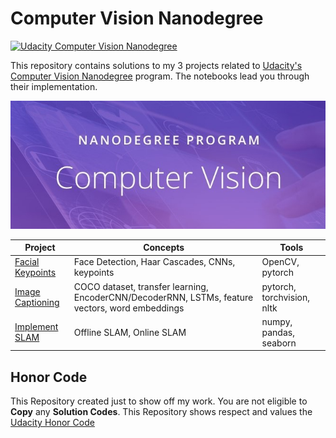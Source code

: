 # Computer Vision Nanodegree

[![Udacity Computer Vision Nanodegree](https://tugan0329.bitbucket.io/imgs/github/cvnd.svg?style=flat-square)](https://www.udacity.com/course/computer-vision-nanodegree--nd891)

This repository contains solutions to my 3 projects related to [Udacity's Computer Vision Nanodegree](https://www.udacity.com/course/computer-vision-nanodegree--nd891)  program. The notebooks lead you through their implementation.

<p align="center">
  <img src="resources/nd_banner.jpg" alt="Nanodegree Banner" />
</p>

Project | Concepts | Tools 
--- | --- | ---
[Facial Keypoints](01%20-%20Facial%20Keypoint%20Detection) | Face Detection, Haar Cascades, CNNs, keypoints | OpenCV, pytorch
[Image Captioning](02%20-%20Image%20Captioning) |  COCO dataset, transfer learning, EncoderCNN/DecoderRNN, LSTMs, feature vectors, word embeddings | pytorch, torchvision, nltk
[Implement SLAM](03%20-%20Landmark%20Detection%20&%20Tracking%20(SLAM)) | Offline SLAM, Online SLAM  | numpy, pandas, seaborn

## Honor Code

This Repository created just to show off my work. You are not eligible to **Copy** any **Solution Codes**. This Repository shows respect and values the [Udacity Honor Code](https://www.udacity.com/legal/en-us/community-guidelines)